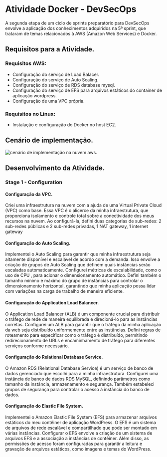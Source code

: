 # Atividade Docker - DevSecOps
A segunda etapa de um ciclo de sprints preparatório para DevSecOps envolve a aplicação dos conhecimentos adquiridos na 5ª sprint, que trataram de temas relacionados à AWS (Amazon Web Services) e Docker.

## Requisitos para a Atividade.

### Requisitos AWS:
- Configuração do serviço de Load Balacer.
- Configuração do serviço de Auto Scaling.
- Configuração do serviço de RDS database mysql.
- Configuração do serviço de EFS para arquivos estáticos do container de aplicação wordpress.
- Configuração de uma VPC própria.
### Requisitos no Linux:
- Instalação e configuração do Docker no host EC2.
## Cenário de implementação.
<img align="center" src="Assets/Cenário.svg" alt="cenário de implementação na nuvem aws.">

## Desenvolvimento da Atividade.
### Stage 1 - Configuration
#### Configuração da VPC.
Criei uma infraestrutura na nuvem com a ajuda de uma Virtual Private Cloud (VPC) como base. Essa VPC é o alicerce da minha infraestrutura, que proporciona isolamento e controle total sobre a conectividade dos meus recursos na nuvem. Ao configurá-la, defini duas categorias de sub-redes: 2 sub-redes públicas e 2 sub-redes privadas, 1 NAT gateway, 1 internet gateway
#### Configuração do Auto Scaling.
Implementei o Auto Scaling para garantir que minha infraestrutura seja altamente disponível e escalável de acordo com a demanda. Isso envolve a criação de grupos de Auto Scaling que definem quais instâncias serão escaladas automaticamente. Configurei métricas de escalabilidade, como o uso de CPU , para acionar o dimensionamento automático. Defini também o tamanho mínimo e máximo do grupo de instâncias para controlar o dimensionamento horizontal, garantindo que minha aplicação possa lidar com variações na carga de trabalho de maneira eficiente.
#### Configuração do Application Load Balancer.
O Application Load Balancer (ALB) é um componente crucial para distribuir o tráfego de rede de maneira equilibrada e direcioná-lo para as instâncias corretas. Configurei um ALB para garantir que o tráfego da minha aplicação da web seja distribuído uniformemente entre as instâncias. Defini regras de roteamento para especificar como o tráfego é distribuído, permitindo redirecionamento de URLs e encaminhamento de tráfego para diferentes serviços conforme necessário.
#### Configuração do Relational Database Service.
O Amazon RDS (Relational Database Service) é um serviço de banco de dados gerenciado que escolhi para a minha infraestrutura. Configurei uma instância de banco de dados RDS MySQL, definindo parâmetros como tamanho da instância, armazenamento e segurança. Também estabeleci grupos de segurança para controlar o acesso à instância do banco de dados.
#### Configuração do Elastic File System.
Implementei o Amazon Elastic File System (EFS) para armazenar arquivos estáticos do meu contêiner de aplicação WordPress. O EFS é um sistema de arquivos de rede escalável e compartilhado que pode ser montado em várias instâncias. Configurar o EFS envolve a criação de um sistema de arquivos EFS e a associação a instâncias de contêiner. Além disso, as permissões de acesso foram configuradas para garantir a leitura e gravação de arquivos estáticos, como imagens e temas do WordPress.